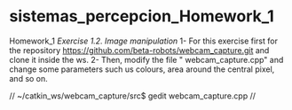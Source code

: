 # sistemas_percepcion_Homework_1
Homework_1
*Exercise 1.2. Image manipulation* 
1- For this exercise first for the repository https://github.com/beta-robots/webcam_capture.git and clone it inside the ws.
2- Then, modify the file " webcam_capture.cpp" and change some parameters such us colours, area around the central pixel, and so on.

//
~/catkin_ws/webcam_capture/src$ gedit webcam_capture.cpp 
//

